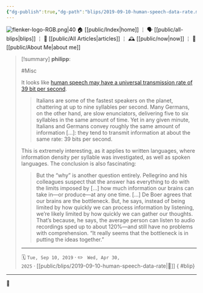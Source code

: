 ```yaml
---
{"dg-publish":true,"dg-path":"blips/2019-09-10-human-speech-data-rate.md","dg-permalink":"2019/09/10/human-speech-data-rate/","permalink":"/2019/09/10/human-speech-data-rate/","title":"philipp @ 2019-09-10","created":"2019-09-10T00:00:00","updated":"2025-04-30T22:27:35"}
---
```



<div class="transclusion internal-embed is-loaded"><div class="markdown-embed">




![flenker-logo-RGB.png|40](/img/user/attachments/flenker-logo-RGB.png)
🏠 [[public/Index\|home]]  ⋮ 🗣️ [[public/all-blips\|blips]] ⋮  📝 [[public/All Articles\|articles]]  ⋮ 🕰️ [[public/now\|now]] ⋮ 🪪 [[public/About Me\|about me]]


</div></div>


> [!summary] **philipp**:
>
> #Misc
>
> It looks like [human speech may have a universal transmission rate of 39 bit per second](https://www.sciencemag.org/news/2019/09/human-speech-may-have-universal-transmission-rate-39-bits-second).
>
> > Italians are some of the fastest speakers on the planet, chattering at up to nine syllables per second. Many Germans, on the other hand, are slow enunciators, delivering five to six syllables in the same amount of time. Yet in any given minute, Italians and Germans convey roughly the same amount of information [...]: they tend to transmit information at about the same rate: 39 bits per second.
>
> This is extremely interesting, as it applies to written languages, where information density per syllable was investigated, as well as spoken languages. The conclusion is also fascinating:
>
> > But the “why” is another question entirely. Pellegrino and his colleagues suspect that the answer has everything to do with the limits imposed by [...] how much information our brains can take in—or produce—at any one time. [...]
> > De Boer agrees that our brains are the bottleneck. But, he says, instead of being limited by how quickly we can process information by listening, we’re likely limited by how quickly we can gather our thoughts. That’s because, he says, the average person can listen to audio recordings sped up to about 120%—and still have no problems with comprehension. “It really seems that the bottleneck is in putting the ideas together.”
> - - -
>
> 🗓️ <code>Tue, Sep 10, 2019</code>  · ✏️ <code> Wed, Apr 30, 2025</code>  · [[public/blips/2019-09-10-human-speech-data-rate\|🔗]]
{ #blip}


- - -

 👾
